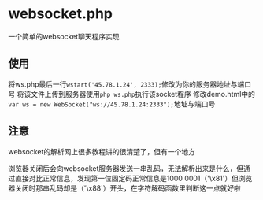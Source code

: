 # websocket.php
一个简单的websocket聊天程序实现

## 使用
将ws.php最后一行`wstart('45.78.1.24', 2333);`修改为你的服务器地址与端口号
将该文件上传到服务器使用`php ws.php`执行该socket程序
修改demo.html中的`var ws = new WebSocket("ws://45.78.1.24:2333");`地址与端口号

## 注意
websocket的解析网上很多教程讲的很清楚了，但有一个地方

浏览器关闭后会向websocket服务器发送一串乱码，无法解析出来是什么，但通过直接对比正常信息，发现第一位固定码正常信息是1000 0001（'\x81'）但浏览器关闭时那串乱码却是（'\x88'）开头，在字符解码函数里判断这一点就好啦


